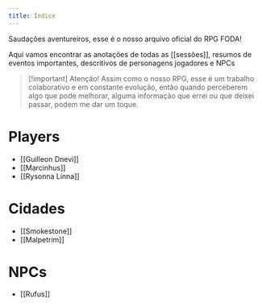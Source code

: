 ```yaml
---
title: Índice
---
```

Saudações aventureiros, esse é o nosso arquivo oficial do RPG FODA!

Aqui vamos encontrar as anotações de todas as [[sessões]], resumos de eventos importantes, descritivos de personagens jogadores e NPCs


> [!important] Atenção!
> Assim como o nosso RPG, esse é um trabalho colaborativo e em constante evolução, então quando perceberem algo que pode melhorar, alguma informação que errei ou que deixei passar, podem me dar um toque.


# Players
<!-- QueryToSerialize: LIST FROM "content/Players" -->
<!-- SerializedQuery: LIST FROM "content/Players" -->
- [[Guilleon Dnevi]]
- [[Marcinhus]]
- [[Rysonna Linna]]
<!-- SerializedQuery END -->

# Cidades
<!-- QueryToSerialize: LIST FROM #cidade -->
<!-- SerializedQuery: LIST FROM #cidade -->
- [[Smokestone]]
- [[Malpetrim]]
<!-- SerializedQuery END -->

# NPCs
<!-- QueryToSerialize: LIST FROM #NPCs -->
<!-- SerializedQuery: LIST FROM #NPCs -->
- [[Rufus]]
<!-- SerializedQuery END -->
